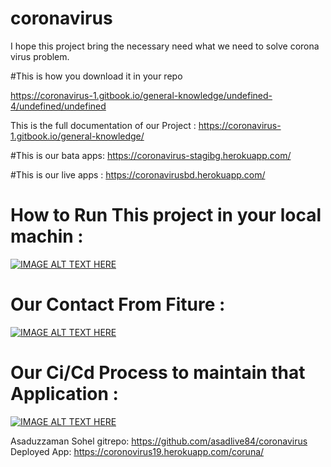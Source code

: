 # coronavirus
I hope this project bring the necessary need what we need to solve corona virus problem.

#This is how you download it in your repo

https://coronavirus-1.gitbook.io/general-knowledge/undefined-4/undefined/undefined

This is the full documentation of our Project :
https://coronavirus-1.gitbook.io/general-knowledge/

#This is our bata apps:
https://coronavirus-stagibg.herokuapp.com/

#This is our live apps :
https://coronavirusbd.herokuapp.com/

# How to Run This project in your local machin :

[![IMAGE ALT TEXT HERE](https://img.youtube.com/vi/93Kyxdic8rI/0.jpg)](https://www.youtube.com/watch?v=93Kyxdic8rI)

# Our Contact From Fiture :

[![IMAGE ALT TEXT HERE](https://img.youtube.com/vi/4gCj9mV6yRc/0.jpg)](https://www.youtube.com/watch?v=4gCj9mV6yRc)

# Our Ci/Cd Process to maintain that Application :

[![IMAGE ALT TEXT HERE](https://img.youtube.com/vi/Uxhu11SNA2U/0.jpg)](https://www.youtube.com/watch?v=Uxhu11SNA2U)



Asaduzzaman Sohel
gitrepo:  https://github.com/asadlive84/coronavirus
Deployed App: https://coronovirus19.herokuapp.com/coruna/










